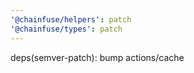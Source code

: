 ```yaml
---
'@chainfuse/helpers': patch
'@chainfuse/types': patch
---
```


deps(semver-patch): bump actions/cache

